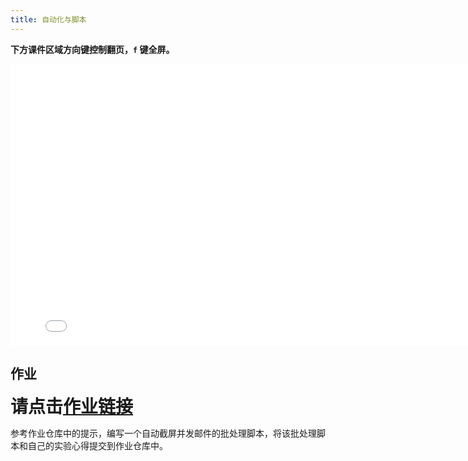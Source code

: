 ```yaml
---
title: 自动化与脚本
---
```


**下方课件区域方向键控制翻页，`f` 键全屏。**

<iframe src="./slideshow.html" frameborder=0 width=800 height=450></iframe>


## 作业

<b style='font-size:2em;'>请点击[作业链接](https://classroom.github.com/a/FIfjs91z)</b>

参考作业仓库中的提示，编写一个自动截屏并发邮件的批处理脚本，将该批处理脚本和自己的实验心得提交到作业仓库中。
